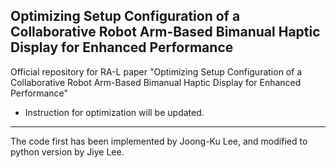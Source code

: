 ## Optimizing Setup Configuration of a Collaborative Robot Arm-Based Bimanual Haptic Display for Enhanced Performance 

Official repository for RA-L paper "Optimizing Setup Configuration of a Collaborative Robot Arm-Based Bimanual Haptic Display for Enhanced Performance"

* Instruction for optimization will be updated. 

---

The code first has been implemented by Joong-Ku Lee, and modified to python version by Jiye Lee. 
